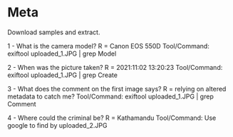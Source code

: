 # Meta

Download samples and extract.

1 - What is the camera model?
R = Canon EOS 550D
Tool/Command: exiftool uploaded_1.JPG | grep Model

2 - When was the picture taken?
R = 2021:11:02 13:20:23
Tool/Command: exiftool uploaded_1.JPG | grep Create

3 - What does the comment on the first image says?
R = relying on altered metadata to catch me?
Tool/Command: exiftool uploaded_1.JPG | grep Comment

4 - Where could the criminal be?
R = Kathamandu
Tool/Command: Use google to find by uploaded_2.JPG  
